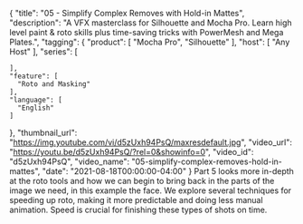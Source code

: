 {
  "title": "05 - Simplify Complex Removes with Hold-in Mattes",
  "description": "A VFX masterclass for Silhouette and Mocha Pro. Learn high level paint & roto skills plus time-saving tricks with PowerMesh and Mega Plates.",
  "tagging": {
    "product": [
      "Mocha Pro",
      "Silhouette"
    ],
    "host": [
      "Any Host"
    ],
    "series": [

    ],
    "feature": [
      "Roto and Masking"
    ],
    "language": [
      "English"
    ]
  },
  "thumbnail_url": "https://img.youtube.com/vi/d5zUxh94PsQ/maxresdefault.jpg",
  "video_url": "https://youtu.be/d5zUxh94PsQ/?rel=0&showinfo=0",
  "video_id": "d5zUxh94PsQ",
  "video_name": "05-simplify-complex-removes-hold-in-mattes",
  "date": "2021-08-18T00:00:00-04:00"
}
Part 5 looks more in-depth at the roto tools and how we can begin to bring back in the parts of the image we need, in this example the face.  We explore several techniques for speeding up roto, making it more predictable and doing less manual animation. Speed is crucial for finishing these types of shots on time.